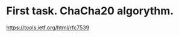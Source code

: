 First task.
ChaCha20 algorythm.
===================================

https://tools.ietf.org/html/rfc7539
